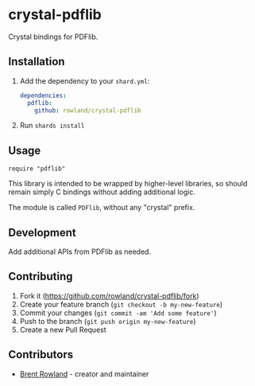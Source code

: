 # crystal-pdflib

Crystal bindings for PDFlib.

## Installation

1. Add the dependency to your `shard.yml`:

   ```yaml
   dependencies:
     pdflib:
       github: rowland/crystal-pdflib
   ```

2. Run `shards install`

## Usage

```crystal
require "pdflib"
```

This library is intended to be wrapped by higher-level libraries, so
should remain simply C bindings without adding additional logic.

The module is called `PDFlib`, without any "crystal" prefix.

## Development

Add additional APIs from PDFlib as needed.

## Contributing

1. Fork it (<https://github.com/rowland/crystal-pdflib/fork>)
2. Create your feature branch (`git checkout -b my-new-feature`)
3. Commit your changes (`git commit -am 'Add some feature'`)
4. Push to the branch (`git push origin my-new-feature`)
5. Create a new Pull Request

## Contributors

- [Brent Rowland](https://github.com/rowland) - creator and maintainer
